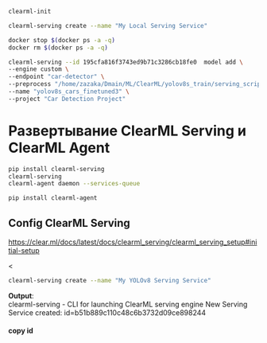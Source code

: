 ```bash
clearml-init
```

```bash
clearml-serving create --name "My Local Serving Service"
```




```bash
docker stop $(docker ps -a -q)
docker rm $(docker ps -a -q)
```


```bash
clearml-serving --id 195cfa816f3743ed9b71c3286cb18fe0  model add \
--engine custom \
--endpoint "car-detector" \
--preprocess "/home/zazaka/Dmain/ML/ClearML/yolov8s_train/serving_script_v1.py" \
--name "yolov8s_cars_finetuned3" \
--project "Car Detection Project"
```




# Развертывание ClearML Serving и ClearML Agent
```bash
pip install clearml-serving
clearml-serving
clearml-agent daemon --services-queue
```
```bash
pip install clearml-agent
```
## Config ClearML Serving
https://clear.ml/docs/latest/docs/clearml_serving/clearml_serving_setup#initial-setup

<

```bash
clearml-serving create --name "My YOLOv8 Serving Service"
```
**Output**:<br>
    clearml-serving - CLI for launching ClearML serving engine
        New Serving Service created: id=b51b889c110c48c6b3732d09ce898244

#### copy id
 